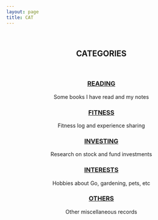 ```yaml
---
layout: page
title: CAT
---
```


<center>
<br>
<p><b><h2>CATEGORIES</h2></b></p>
<br>
<p><b><h3><a href="/cat-reading">READING</a></h3></b></p>
<p>Some books I have read and my notes</p>
<p><b><h3><a href="/categories">FITNESS</a></h3></b></p>
<p>Fitness log and experience sharing</p>
<p><b><h3><a href="/categories">INVESTING</a></h3></b></p>
<p>Research on stock and fund investments</p>
<p><b><h3><a href="/categories">INTERESTS</a></h3></b></p>
<p>Hobbies about Go, gardening, pets, etc</p>
<p><b><h3><a href="/categories">OTHERS</a></h3></b></p>
<p>Other miscellaneous records</p>